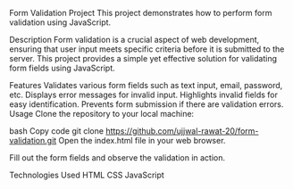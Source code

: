 Form Validation Project
This project demonstrates how to perform form validation using JavaScript.

Description
Form validation is a crucial aspect of web development, ensuring that user input meets specific criteria before it is submitted to the server. This project provides a simple yet effective solution for validating form fields using JavaScript.

Features
Validates various form fields such as text input, email, password, etc.
Displays error messages for invalid input.
Highlights invalid fields for easy identification.
Prevents form submission if there are validation errors.
Usage
Clone the repository to your local machine:

bash
Copy code
git clone https://github.com/ujjwal-rawat-20/form-validation.git
Open the index.html file in your web browser.

Fill out the form fields and observe the validation in action.

Technologies Used
HTML
CSS
JavaScript